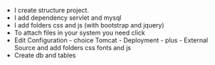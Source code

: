 - I create structure project. 
- I add dependency servlet and mysql
- I add folders css and js (with bootstrap and jquery)
- To attach files in your system you need click 
- Edit Configuration - choice Tomcat - Deployment - 
plus - External Source and add folders css fonts and js
- Create db and tables
